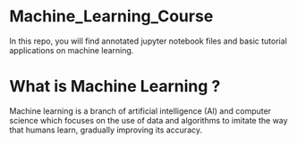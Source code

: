 # Machine_Learning_Course


In this repo, you will find annotated jupyter notebook files and basic tutorial applications on machine learning.

# What is Machine Learning ?

Machine learning is a branch of artificial intelligence (AI) and computer science which focuses on the use of data and algorithms to imitate the way that humans learn, gradually improving its accuracy.
